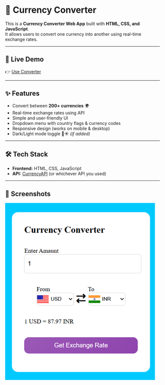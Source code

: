 # 💱 Currency Converter

This is a **Currency Converter Web App** built with **HTML, CSS, and JavaScript**.  
It allows users to convert one currency into another using real-time exchange rates.  

---

## 🔗 Live Demo
👉 [Use Converter](https://gulabhussain.github.io/Currency-Converter/)  

---

## ✨ Features
- Convert between **200+ currencies** 🌍  
- Real-time exchange rates using API  
- Simple and user-friendly UI  
- Dropdown menu with country flags & currency codes  
- Responsive design (works on mobile & desktop)  
- Dark/Light mode toggle 🌙☀️ *(if added)*  

---

## 🛠️ Tech Stack
- **Frontend:** HTML, CSS, JavaScript  
- **API:** [CurrencyAPI](https://api.currencyapi.com/v3/latest?apikey=cur_live_yHbDap7glOa3dI5IQUMFEQvnWPhqyoRU005MVskV) (or whichever API you used)  

---

## 📸 Screenshots
![App Screenshot](screenshot.png)
